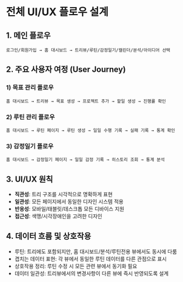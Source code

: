 # 전체 UI/UX 플로우 설계

## 1. 메인 플로우
```
로그인/회원가입 → 홈 대시보드 → 트리뷰/루틴/감정일기/캘린더/분석/아이디어 선택
```

## 2. 주요 사용자 여정 (User Journey)

### 1) 목표 관리 플로우
```
홈 대시보드 → 트리뷰 → 목표 생성 → 프로젝트 추가 → 할일 생성 → 진행률 확인
```

### 2) 루틴 관리 플로우
```
홈 대시보드 → 루틴 페이지 → 루틴 생성 → 일일 수행 기록 → 실패 기록 → 통계 확인
```

### 3) 감정일기 플로우
```
홈 대시보드 → 감정일기 페이지 → 일일 감정 기록 → 히스토리 조회 → 통계 분석
```

## 3. UI/UX 원칙
- **직관성**: 트리 구조를 시각적으로 명확하게 표현
- **일관성**: 모든 페이지에서 동일한 디자인 시스템 적용
- **반응성**: 모바일/태블릿/데스크톱 모든 디바이스 지원
- **접근성**: 색맹/시각장애인을 고려한 디자인

## 4. 데이터 흐름 및 상호작용
- 루틴: 트리에도 포함되지만, 홈 대시보드/분석/루틴전용 뷰에서도 동시에 다룸
- 겹치는 데이터 표현: 각 뷰에서 동일한 루틴 데이터를 다른 관점으로 표시
- 상호작용 정리: 루틴 수정 시 모든 관련 뷰에서 동기화 필요
- 데이터 일관성: 트리뷰에서의 변경사항이 다른 뷰에 즉시 반영되도록 설계 